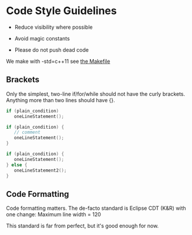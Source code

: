 # Code Style Guidelines

* Reduce visibility where possible

* Avoid magic constants

* Please do not push dead code

We make with -std=c++11 see [the Makefile](https://github.com/rusefi/rusefi/blob/master/firmware/Makefile)

## Brackets

Only the simplest, two-line if/for/while should not have the curly brackets. Anything more than two lines should have {}.

```c
if (plain_condition)
   oneLineStatement();

if (plain_condition) {
   // comment
   oneLineStatement();
}

if (plain_condition) {
   oneLineStatement();
} else {
   oneLineStatement2();
}
```

## Code Formatting

Code formatting matters. The de-facto standard is Eclipse CDT (K&R) with one change: Maximum line width = 120

This standard is far from perfect, but it's good enough for now.
